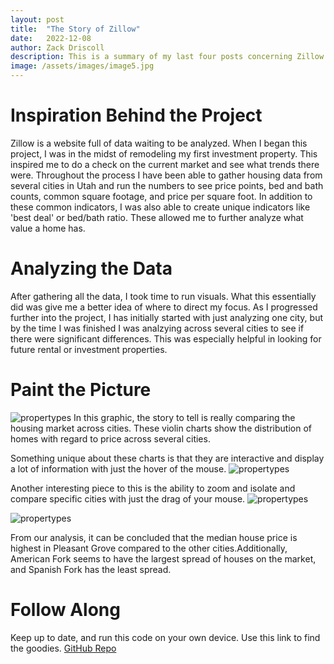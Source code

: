 ```yaml
---
layout: post
title:  "The Story of Zillow"
date:   2022-12-08
author: Zack Driscoll
description: This is a summary of my last four posts concerning Zillow data and how it tells a describes the housing market.
image: /assets/images/image5.jpg
---
```



# Inspiration Behind the Project
Zillow is a website full of data waiting to be analyzed. When I began this project, I was in the midst of remodeling my first investment property. This inspired me to do a check on the current market and see what trends there were. Throughout the process I have been able to gather housing data from several cities in Utah and run the numbers to see price points, bed and bath counts, common square footage, and price per square foot. In addition to these common indicators, I was also able to create unique indicators like 'best deal' or bed/bath ratio. These allowed me to further analyze what value a home has. 

# Analyzing the Data
After gathering all the data, I took time to run visuals. What this essentially did was give me a better idea of where to direct my focus. As I progressed further into the project, I has initially started with just analyzing one city, but by the time I was finished I was analzying across several cities to see if there were significant differences. This was especially helpful in looking for future rental or investment properties.

# Paint the Picture
![propertypes](https://raw.githubusercontent.com/zadriscoll/stat386-projects/main/assets/images/propertypesmain.jpg)
In this graphic, the story to tell is really comparing the housing market across cities. These violin charts show the distribution of homes with regard to price across several cities.

Something unique about these charts is that they are interactive and display a lot of information with just the hover of the mouse.
![propertypes](https://raw.githubusercontent.com/zadriscoll/stat386-projects/main/assets/images/propertypesmain2.jpg)

Another interesting piece to this is the ability to zoom and isolate and compare specific cities with just the drag of your mouse.
![propertypes](https://raw.githubusercontent.com/zadriscoll/stat386-projects/main/assets/images/propertypesmain3.jpg)



![propertypes](https://raw.githubusercontent.com/zadriscoll/stat386-projects/main/assets/images/propertypesmain4.jpg)

From our analysis, it can be concluded that the median house price is highest in Pleasant Grove compared to the other cities.Additionally, American Fork seems to have the largest spread of houses on the market, and Spanish Fork has the least spread. 

# Follow Along
Keep up to date, and run this code on your own device. Use this link to find the goodies. [GitHub Repo](https://github.com/zadriscoll/zillow.git)
